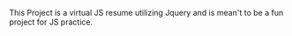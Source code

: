 This Project is a virtual JS resume utilizing Jquery and is mean't to be a fun project for JS practice. 
